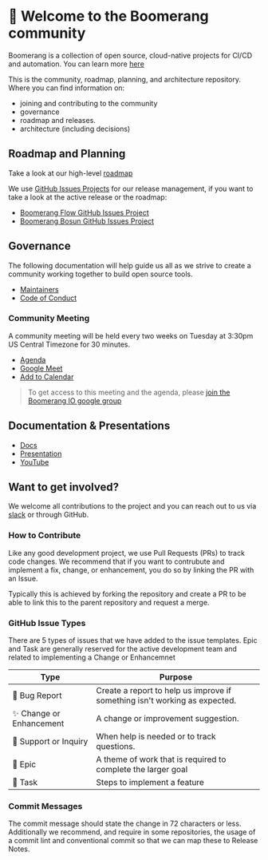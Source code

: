# :wave: Welcome to the Boomerang community

Boomerang is a collection of open source, cloud-native projects for CI/CD and automation. You can learn more [here](https://useboomerang.io)

This is the community, roadmap, planning, and architecture repository. Where you can find information on:

- joining and contributing to the community
- governance
- roadmap and releases.
- architecture (including decisions)

## Roadmap and Planning

Take a look at our high-level [roadmap](ROADMAP.md)

We use [GitHub Issues Projects](https://github.com/features/issues) for our release management, if you want to take a look at the active release or the roadmap:

- [Boomerang Flow GitHub Issues Project](https://github.com/orgs/boomerang-io/projects/4/views/1)
- [Boomerang Bosun GitHub Issues Project](https://github.com/orgs/boomerang-io/projects/5)

## Governance

The following documentation will help guide us all as we strive to create a community working together to build open source tools.

- [Maintainers](https://github.com/boomerang-io/roadmap/blob/main/MAINTAINERS.md)
- [Code of Conduct](https://github.com/boomerang-io/roadmap/blob/main/CODE_OF_CONDUCT.md)

### Community Meeting

A community meeting will be held every two weeks on Tuesday at 3:30pm US Central Timezone for 30 minutes.

- [Agenda](https://docs.google.com/document/d/1298K1t36f5jl9VwEipp3KHgmdj-vRHHA5YlnMaS2n0A/edit?usp=sharing)
- [Google Meet](https://meet.google.com/thh-dpwr-ynv)
- [Add to Calendar](https://calendar.google.com/event?action=TEMPLATE&tmeid=NHNzZmVpaDRxdGh0MTM5MjQ1aGUzdDhoY3ZfMjAyMTA3MTNUMjAwMDAwWiB0eXNvbkBsYXdyaWUuY29tLmF1&tmsrc=tyson%40lawrie.com.au&scp=ALL)

> To get access to this meeting and the agenda, please [join the Boomerang IO google group](https://groups.google.com/g/boomerang-io)

## Documentation & Presentations

- [Docs](https://www.useboomerang.io/docs/boomerang-flow/introduction/overview)
- [Presentation](https://docs.google.com/presentation/d/1id1qePshOm3YRbLay47Ny6WvkrbxIOHEJtVXsM8PmGI/edit?usp=sharing)
- [YouTube](https://youtu.be/erBEQdBHFJU)

## Want to get involved?

We welcome all contributions to the project and you can reach out to us via [slack](https://join.slack.com/t/boomerang-io/shared_invite/zt-pxo2yw2o-c3~6YvWkKNrKIwhIBAKhaw) or through GitHub.

### How to Contribute

Like any good development project, we use Pull Requests (PRs) to track code changes. We recommend that if you want to contrubute and implement a fix, change, or enhancement, you do so by linking the PR with an Issue.

Typically this is achieved by forking the repository and create a PR to be able to link this to the parent repository and request a merge.

### GitHub Issue Types

There are 5 types of issues that we have added to the issue templates. Epic and Task are generally reserved for the active development team and related to implementing a Change or Enhancemnet

| Type                     | Purpose                                                                    |
| ------------------------ | -------------------------------------------------------------------------- |
| 🐛 Bug Report            | Create a report to help us improve if something isn't working as expected. |
| ✨ Change or Enhancement | A change or improvement suggestion.                                        |
| 💬 Support or Inquiry    | When help is needed or to track questions.                                 |
| 🚀 Epic                  | A theme of work that is required to complete the larger goal               |
| 🔨 Task                  | Steps to implement a feature                                               |

### Commit Messages

The commit message should state the change in 72 characters or less. Additionally we recommend, and require in some repositories, the usage of a commit lint and conventional commit so that we can map these to Release Notes.
